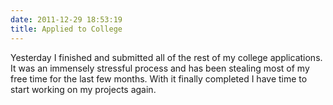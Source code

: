 ```yaml
---
date: 2011-12-29 18:53:19
title: Applied to College
---
```


Yesterday I finished and submitted all of the rest of my college applications. It was an immensely stressful process and has been stealing most of my free time for the last few months. With it finally completed I have time to start working on my projects again.
